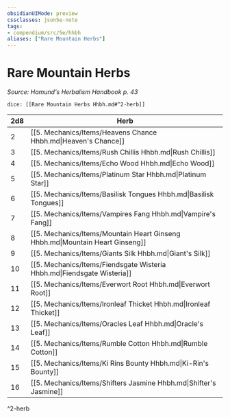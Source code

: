 ```yaml
---
obsidianUIMode: preview
cssclasses: json5e-note
tags:
- compendium/src/5e/hhbh
aliases: ["Rare Mountain Herbs"]
---
```

# Rare Mountain Herbs
*Source: Hamund's Herbalism Handbook p. 43* 

`dice: [[Rare Mountain Herbs Hhbh.md#^2-herb]]`

| 2d8 | Herb |
|-----|------|
| 2 | [[5. Mechanics/Items/Heavens Chance Hhbh.md\|Heaven's Chance]] |
| 3 | [[5. Mechanics/Items/Rush Chillis Hhbh.md\|Rush Chillis]] |
| 4 | [[5. Mechanics/Items/Echo Wood Hhbh.md\|Echo Wood]] |
| 5 | [[5. Mechanics/Items/Platinum Star Hhbh.md\|Platinum Star]] |
| 6 | [[5. Mechanics/Items/Basilisk Tongues Hhbh.md\|Basilisk Tongues]] |
| 7 | [[5. Mechanics/Items/Vampires Fang Hhbh.md\|Vampire's Fang]] |
| 8 | [[5. Mechanics/Items/Mountain Heart Ginseng Hhbh.md\|Mountain Heart Ginseng]] |
| 9 | [[5. Mechanics/Items/Giants Silk Hhbh.md\|Giant's Silk]] |
| 10 | [[5. Mechanics/Items/Fiendsgate Wisteria Hhbh.md\|Fiendsgate Wisteria]] |
| 11 | [[5. Mechanics/Items/Everwort Root Hhbh.md\|Everwort Root]] |
| 12 | [[5. Mechanics/Items/Ironleaf Thicket Hhbh.md\|Ironleaf Thicket]] |
| 13 | [[5. Mechanics/Items/Oracles Leaf Hhbh.md\|Oracle's Leaf]] |
| 14 | [[5. Mechanics/Items/Rumble Cotton Hhbh.md\|Rumble Cotton]] |
| 15 | [[5. Mechanics/Items/Ki Rins Bounty Hhbh.md\|Ki-Rin's Bounty]] |
| 16 | [[5. Mechanics/Items/Shifters Jasmine Hhbh.md\|Shifter's Jasmine]] |
^2-herb